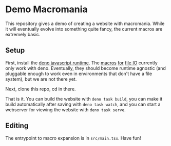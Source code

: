 # Demo Macromania

This repository gives a demo of creating a website with macromania. While it will eventually evolve into something quite fancy, the current macros are extremely basic.

## Setup

First, install the [deno javascript runtime](https://deno.com/). The [macros](https://github.com/worm-blossom/macromania-fs) [for](https://github.com/worm-blossom/macromania-outfs) [file IO](https://github.com/worm-blossom/macromania-assets) currently only work with deno. Eventually, they should become runtime agnostic (and pluggable enough to work even in environments that don't have a file system), but we are not there yet.

Next, clone this repo, cd in there.

That is it. You can build the website with `deno task build`, you can make it build automatically after saving with `deno task watch`, and you can start a webserver for viewing the website with `deno task serve`.

## Editing

The entrypoint to macro expansion is in `src/main.tsx`. Have fun!
